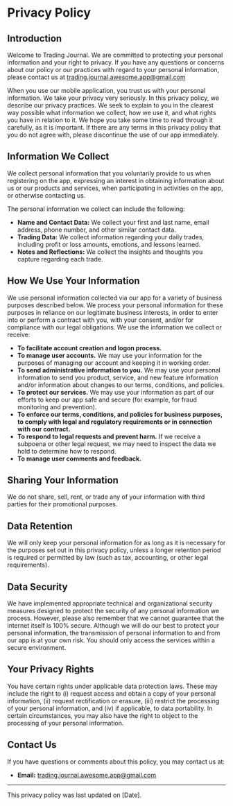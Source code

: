 # Privacy Policy

## Introduction

Welcome to Trading Journal. We are committed to protecting your personal information and your right to privacy. If you have any questions or concerns about our policy or our practices with regard to your personal information, please contact us at trading.journal.awesome.app@gmail.com

When you use our mobile application, you trust us with your personal information. We take your privacy very seriously. In this privacy policy, we describe our privacy practices. We seek to explain to you in the clearest way possible what information we collect, how we use it, and what rights you have in relation to it. We hope you take some time to read through it carefully, as it is important. If there are any terms in this privacy policy that you do not agree with, please discontinue the use of our app immediately.

## Information We Collect

We collect personal information that you voluntarily provide to us when registering on the app, expressing an interest in obtaining information about us or our products and services, when participating in activities on the app, or otherwise contacting us.

The personal information we collect can include the following:
- **Name and Contact Data:** We collect your first and last name, email address, phone number, and other similar contact data.
- **Trading Data:** We collect information regarding your daily trades, including profit or loss amounts, emotions, and lessons learned.
- **Notes and Reflections:** We collect the insights and thoughts you capture regarding each trade.

## How We Use Your Information

We use personal information collected via our app for a variety of business purposes described below. We process your personal information for these purposes in reliance on our legitimate business interests, in order to enter into or perform a contract with you, with your consent, and/or for compliance with our legal obligations. We use the information we collect or receive:

- **To facilitate account creation and logon process.**
- **To manage user accounts.** We may use your information for the purposes of managing our account and keeping it in working order.
- **To send administrative information to you.** We may use your personal information to send you product, service, and new feature information and/or information about changes to our terms, conditions, and policies.
- **To protect our services.** We may use your information as part of our efforts to keep our app safe and secure (for example, for fraud monitoring and prevention).
- **To enforce our terms, conditions, and policies for business purposes, to comply with legal and regulatory requirements or in connection with our contract.**
- **To respond to legal requests and prevent harm.** If we receive a subpoena or other legal request, we may need to inspect the data we hold to determine how to respond.
- **To manage user comments and feedback.**

## Sharing Your Information

We do not share, sell, rent, or trade any of your information with third parties for their promotional purposes.

## Data Retention

We will only keep your personal information for as long as it is necessary for the purposes set out in this privacy policy, unless a longer retention period is required or permitted by law (such as tax, accounting, or other legal requirements).

## Data Security

We have implemented appropriate technical and organizational security measures designed to protect the security of any personal information we process. However, please also remember that we cannot guarantee that the internet itself is 100% secure. Although we will do our best to protect your personal information, the transmission of personal information to and from our app is at your own risk. You should only access the services within a secure environment.

## Your Privacy Rights

You have certain rights under applicable data protection laws. These may include the right to (i) request access and obtain a copy of your personal information, (ii) request rectification or erasure, (iii) restrict the processing of your personal information, and (iv) if applicable, to data portability. In certain circumstances, you may also have the right to object to the processing of your personal information.

## Contact Us

If you have questions or comments about this policy, you may contact us at:
- **Email:** trading.journal.awesome.app@gmail.com

---

This privacy policy was last updated on [Date].

